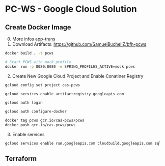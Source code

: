 # PC-WS - Google Cloud Solution

## Create Docker Image

0. More infos [app-trans](./../app-trans/README.md)
1. Download Artifacts: https://github.com/SamuelBucheliZ/bfh-pcws

```sh
docker build . -t pcws

# Start PCWS with mock profile
docker run -p 8080:8080 -e SPRING_PROFILES_ACTIVE=mock pcws
```

2. Create New Google Cloud Project and Enable Conatiner Registry

```sh
gcloud config set project cas-pcws

gcloud services enable artifactregistry.googleapis.com

gcloud auth login

gcloud auth configure-docker

docker tag pcws gcr.io/cas-pcws/pcws
docker push gcr.io/cas-pcws/pcws
```

3. Enable services

```sh
gcloud services enable run.googleapis.com cloudbuild.googleapis.com sql-component.googleapis.com sqladmin.googleapis.com servicenetworking.googleapis.com compute.googleapis.com
```

## Terraform

